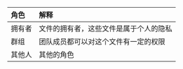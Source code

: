 | 角色 | **解释** |
| :--- | :--- |
| 拥有者 | 文件的拥有者，这些文件是属于个人的隐私 |
| 群组 | 团队成员都可以对这个文件有一定的权限 |
| 其他人 | 其他的角色 |



